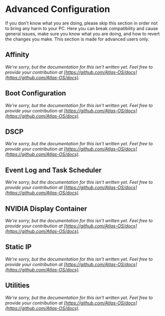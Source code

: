 # Advanced Configuration

If you don't know what you are doing, please skip this section in order not to bring any harm to your PC.
Here you can break compatibility and cause general issues, make sure you know what you are doing, and how to revert the changes you make. 
This section is made for advanced users only.

## Affinity
*We're sorry, but the documentation for this isn't written yet. Feel free to provide your contribution at [https://github.com/Atlas-OS/docs](https://github.com/Atlas-OS/docs).*

## Boot Configuration
*We're sorry, but the documentation for this isn't written yet. Feel free to provide your contribution at [https://github.com/Atlas-OS/docs](https://github.com/Atlas-OS/docs).*

## DSCP
*We're sorry, but the documentation for this isn't written yet. Feel free to provide your contribution at [https://github.com/Atlas-OS/docs](https://github.com/Atlas-OS/docs).*

## Event Log and Task Scheduler
*We're sorry, but the documentation for this isn't written yet. Feel free to provide your contribution at [https://github.com/Atlas-OS/docs](https://github.com/Atlas-OS/docs).*

## NVIDIA Display Container
*We're sorry, but the documentation for this isn't written yet. Feel free to provide your contribution at [https://github.com/Atlas-OS/docs](https://github.com/Atlas-OS/docs).*

## Static IP
*We're sorry, but the documentation for this isn't written yet. Feel free to provide your contribution at [https://github.com/Atlas-OS/docs](https://github.com/Atlas-OS/docs).*

## Utilities
*We're sorry, but the documentation for this isn't written yet. Feel free to provide your contribution at [https://github.com/Atlas-OS/docs](https://github.com/Atlas-OS/docs).*
